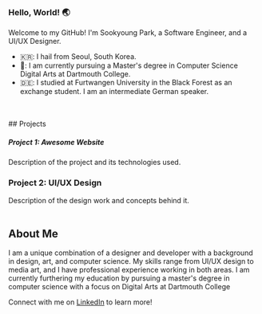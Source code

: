 <!--
**Sookyoung-Park/Sookyoung-Park** is a ✨ _special_ ✨ repository because its `README.md` (this file) appears on your GitHub profile.

Here are some ideas to get you started:

- 🔭 I’m currently working on ...
- 🌱 I’m currently learning ...
- 👯 I’m looking to collaborate on ...
- 🤔 I’m looking for help with ...
- 💬 Ask me about ...
- 📫 How to reach me: ...
- 😄 Pronouns: ...
- ⚡ Fun fact: ...
-->

### Hello, World! 🌏
Welcome to my GitHub! I'm Sookyoung Park, a Software Engineer, and a UI/UX Designer.

- 🇰🇷: I hail from Seoul, South Korea.
- 🏫: I am currently pursuing a Master's degree in Computer Science Digital Arts at Dartmouth College.
- 🇩🇪: I studied at Furtwangen University in the Black Forest as an exchange student. I am an intermediate German speaker.
<br>
<br>
## Projects

##### Project 1: Awesome Website
Description of the project and its technologies used.

### Project 2: UI/UX Design
Description of the design work and concepts behind it.
<br>
<br>
## About Me

I am a unique combination of a designer and developer with a background in design, art, and computer science. My skills range from UI/UX design to media art, and I have professional experience working in both areas. I am currently furthering my education by pursuing a master's degree in computer science with a focus on Digital Arts at Dartmouth College

Connect with me on [LinkedIn]([https://www.linkedin.com/in/yourname](https://www.linkedin.com/in/sookyoung-park-769744256/)https://www.linkedin.com/in/sookyoung-park-769744256/) to learn more!
